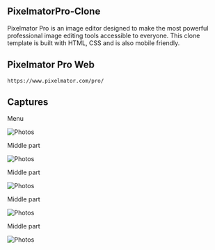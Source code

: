 ## PixelmatorPro-Clone

Pixelmator Pro is an image editor designed to make the most powerful professional image editing tools accessible to everyone. This clone template is built with HTML, CSS and is also mobile friendly.

## Pixelmator Pro Web

```
https://www.pixelmator.com/pro/
```

## Captures

Menu

![Photos](public/IMAGENES/webtool/Preview0.JPG)

Middle part

![Photos](public/IMAGENES/webtool/Preview1.JPG)

Middle part

![Photos](public/IMAGENES/webtool/Preview2.JPG)

Middle part

![Photos](public/IMAGENES/webtool/Preview3.JPG)

Middle part

![Photos](public/IMAGENES/webtool/Preview4.JPG)
